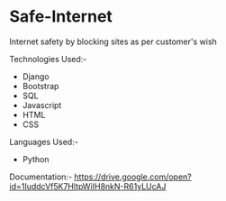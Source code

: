 # Safe-Internet
Internet safety by blocking sites as per customer's wish

Technologies Used:-
- Django
- Bootstrap
- SQL
- Javascript
- HTML
- CSS

Languages Used:-
- Python

Documentation:-
https://drive.google.com/open?id=1IuddcVf5K7HltpWiIH8nkN-R61yLUcAJ
